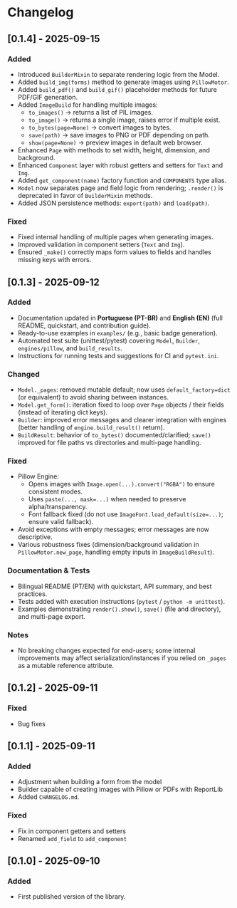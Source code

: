 # Changelog

## \[0.1.4] - 2025-09-15

### Added

* Introduced `BuilderMixin` to separate rendering logic from the Model.
* Added `build_img(forms)` method to generate images using `PillowMotor`.
* Added `build_pdf()` and `build_gif()` placeholder methods for future PDF/GIF generation.
* Added `ImageBuild` for handling multiple images:
  * `to_images()` → returns a list of PIL images.
  * `to_image()` → returns a single image, raises error if multiple exist.
  * `to_bytes(page=None)` → convert images to bytes.
  * `save(path)` → save images to PNG or PDF depending on path.
  * `show(page=None)` → preview images in default web browser.
* Enhanced `Page` with methods to set width, height, dimension, and background.
* Enhanced `Component` layer with robust getters and setters for `Text` and `Img`.
* Added `get_component(name)` factory function and `COMPONENTS` type alias.
* `Model` now separates page and field logic from rendering; `.render()` is deprecated in favor of `BuilderMixin` methods.
* Added JSON persistence methods: `export(path)` and `load(path)`.

### Fixed

* Fixed internal handling of multiple pages when generating images.
* Improved validation in component setters (`Text` and `Img`).
* Ensured `_make()` correctly maps form values to fields and handles missing keys with errors.

## [0.1.3] - 2025-09-12
### Added
- Documentation updated in **Portuguese (PT-BR)** and **English (EN)** (full README, quickstart, and contribution guide).
- Ready-to-use examples in `examples/` (e.g., basic badge generation).
- Automated test suite (unittest/pytest) covering `Model`, `Builder`, `engines/pillow`, and `build_results`.
- Instructions for running tests and suggestions for CI and `pytest.ini`.

### Changed
- `Model._pages`: removed mutable default; now uses `default_factory=dict` (or equivalent) to avoid sharing between instances.
- `Model.get_form()`: iteration fixed to loop over `Page` objects / their fields (instead of iterating dict keys).
- `Builder`: improved error messages and clearer integration with engines (better handling of `engine.build_result()` return).
- `BuildResult`: behavior of `to_bytes()` documented/clarified; `save()` improved for file paths vs directories and multi-page handling.

### Fixed
- Pillow Engine:
  - Opens images with `Image.open(...).convert("RGBA")` to ensure consistent modes.
  - Uses `paste(..., mask=...)` when needed to preserve alpha/transparency.
  - Font fallback fixed (do not use `ImageFont.load_default(size=...)`; ensure valid fallback).
- Avoid exceptions with empty messages; error messages are now descriptive.
- Various robustness fixes (dimension/background validation in `PillowMotor.new_page`, handling empty inputs in `ImageBuildResult`).

### Documentation & Tests
- Bilingual README (PT/EN) with quickstart, API summary, and best practices.
- Tests added with execution instructions (`pytest` / `python -m unittest`).
- Examples demonstrating `render().show()`, `save()` (file and directory), and multi-page export.

### Notes
- No breaking changes expected for end-users; some internal improvements may affect serialization/instances if you relied on `_pages` as a mutable reference attribute.

## [0.1.2] - 2025-09-11
### Fixed
- Bug fixes

## [0.1.1] - 2025-09-11
### Added
- Adjustment when building a form from the model
- Builder capable of creating images with Pillow or PDFs with ReportLib
- Added `CHANGELOG.md`.

### Fixed
- Fix in component getters and setters
- Renamed `add_field` to `add_component`

## [0.1.0] - 2025-09-10
### Added
- First published version of the library.
